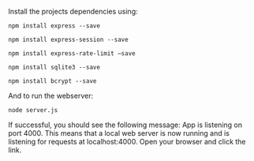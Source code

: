 Install the projects dependencies using:

```npm install express --save```

```npm install express-session --save```

```npm install express-rate-limit —save```

```npm install sqlite3 --save```

```npm install bcrypt --save```

And to run the webserver:

``` node server.js ```

If successful, you should see the following message: App is listening on port 4000. This means that a local web server is now running and is listening for requests at localhost:4000. Open your browser and click the link.
